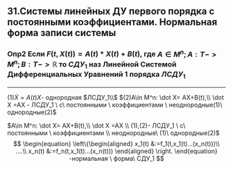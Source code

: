 ## 31.Системы линейных ДУ первого порядка с постоянными коэффициентами. Нормальная форма записи системы

### Опр2 Если $F(t,X(t)) = A(t)*X(t)+B(t)$, где $A \in M^n; A:T->M^n; B:T-> \mathbb{R}$ то $СДУ_1$ наз Линейной Системой Дифференциальных Уравнений 1 порядка  $ЛСДУ_1$

---
$(1)\dot X= A(t)X$- однородная $ЛСДУ_1\\$
$(2)A\in M^n: \dot X= AX+B(t),\\ \dot X =AX - ЛСДУ_1 \ с\ постоянными \ коэффициентами \   неоднородные(1)\ однородные(2)$

$A\in M^n: \dot X= AX+B(t),\\ \dot X =AX  \\ (1),(2)- ЛСДУ_1 \ с\ постоянными \ коэффициентами \\  неоднородные\ (1)\ однородные(2)$
$$
\begin{equation}
\left\{\begin{aligned} 
  x_1(t) &:=f_1(t,x_1(t)...(x_n(t)))\\
  ....\\
  x_n(t) &:=f_n(t,x_1(t)...(x_n(t)))
\end{aligned} \right.
\end{equation}
-нормальная \ форма\ СДУ_1
$$